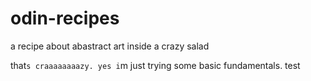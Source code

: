 # odin-recipes

a recipe about abastract art inside a crazy salad

that`s craaaaaaaazy. yes i`m just trying some basic fundamentals.
test